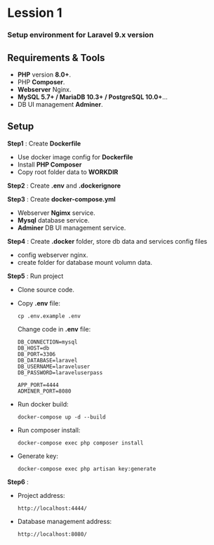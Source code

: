 # **Lession 1**

### Setup environment for Laravel 9.x version


## **Requirements & Tools**
- **PHP** version **8.0+**.
- PHP **Composer**.
- **Webserver** Nginx.
- **MySQL 5.7+ / MariaDB 10.3+ / PostgreSQL 10.0+**...
- DB UI management **Adminer**.

## Setup
**Step1** : Create **Dockerfile**
+ Use docker image config for **Dockerfile**
+ Install **PHP Composer**
+ Copy root folder data to **WORKDIR**

**Step2** : Create **.env** and **.dockerignore**

**Step3** : Create **docker-compose.yml**
+ Webserver **Ngimx** service.
+ **Mysql** database service.
+ **Adminer** DB UI management service.

**Step4** : Create **.docker** folder, store db data and services config files
+ config webserver nginx.
+ create folder for database mount volumn data.
   
**Step5** : Run project
+ Clone source code.
+ Copy **.env** file:
    ```
    cp .env.example .env
    ```
   Change code in **.env** file:

    ```
    DB_CONNECTION=mysql
    DB_HOST=db
    DB_PORT=3306
    DB_DATABASE=laravel
    DB_USERNAME=laraveluser
    DB_PASSWORD=laraveluserpass

    APP_PORT=4444
    ADMINER_PORT=8080
    ```
+ Run docker build:
    ```
    docker-compose up -d --build
    ```
+ Run composer install:
  ```
  docker-compose exec php composer install
  ```
+ Generate key:
  ```
  docker-compose exec php artisan key:generate
  ```

**Step6** :
+ Project address:
    ```
    http://localhost:4444/
+ Database management address:
    ```
    http://localhost:8080/
    ```